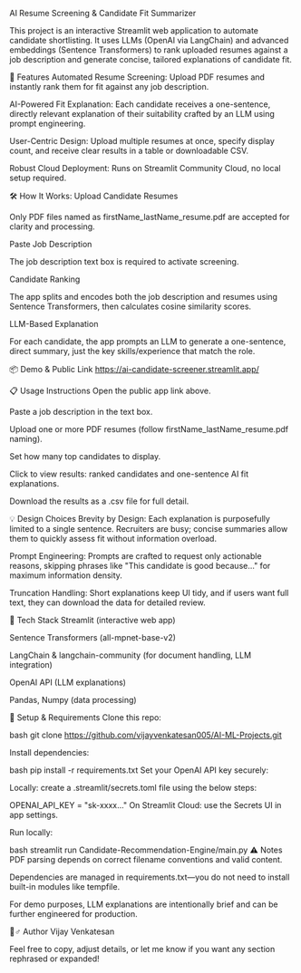 AI Resume Screening & Candidate Fit Summarizer

This project is an interactive Streamlit web application to automate candidate shortlisting. It uses LLMs (OpenAI via LangChain) and advanced embeddings (Sentence Transformers) to rank uploaded resumes against a job description and generate concise, tailored explanations of candidate fit.

🚀 Features
Automated Resume Screening: Upload PDF resumes and instantly rank them for fit against any job description.

AI-Powered Fit Explanation: Each candidate receives a one-sentence, directly relevant explanation of their suitability crafted by an LLM using prompt engineering.

User-Centric Design: Upload multiple resumes at once, specify display count, and receive clear results in a table or downloadable CSV.

Robust Cloud Deployment: Runs on Streamlit Community Cloud, no local setup required.

🛠️ How It Works:
Upload Candidate Resumes

Only PDF files named as firstName_lastName_resume.pdf are accepted for clarity and processing.

Paste Job Description

The job description text box is required to activate screening.

Candidate Ranking

The app splits and encodes both the job description and resumes using Sentence Transformers, then calculates cosine similarity scores.

LLM-Based Explanation

For each candidate, the app prompts an LLM to generate a one-sentence, direct summary, just the key skills/experience that match the role.

📦 Demo & Public Link
https://ai-candidate-screener.streamlit.app/

📋 Usage Instructions
Open the public app link above.

Paste a job description in the text box.

Upload one or more PDF resumes (follow firstName_lastName_resume.pdf naming).

Set how many top candidates to display.

Click to view results: ranked candidates and one-sentence AI fit explanations.

Download the results as a .csv file for full detail.

💡 Design Choices
Brevity by Design: Each explanation is purposefully limited to a single sentence. Recruiters are busy; concise summaries allow them to quickly assess fit without information overload.

Prompt Engineering: Prompts are crafted to request only actionable reasons, skipping phrases like "This candidate is good because..." for maximum information density.

Truncation Handling: Short explanations keep UI tidy, and if users want full text, they can download the data for detailed review.

🧩 Tech Stack
Streamlit (interactive web app)

Sentence Transformers (all-mpnet-base-v2)

LangChain & langchain-community (for document handling, LLM integration)

OpenAI API (LLM explanations)

Pandas, Numpy (data processing)

🔑 Setup & Requirements
Clone this repo:

bash git clone https://github.com/vijayvenkatesan005/AI-ML-Projects.git

Install dependencies:

bash
pip install -r requirements.txt
Set your OpenAI API key securely:

Locally: create a .streamlit/secrets.toml file using the below steps:

OPENAI_API_KEY = "sk-xxxx..."
On Streamlit Cloud: use the Secrets UI in app settings.

Run locally:

bash
streamlit run Candidate-Recommendation-Engine/main.py
⚠️ Notes
PDF parsing depends on correct filename conventions and valid content.

Dependencies are managed in requirements.txt—you do not need to install built-in modules like tempfile.

For demo purposes, LLM explanations are intentionally brief and can be further engineered for production.

🙋♂️ Author
Vijay Venkatesan

Feel free to copy, adjust details, or let me know if you want any section rephrased or expanded!

